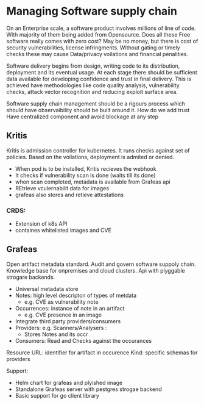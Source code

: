 # Managing Software supply chain
On an Enterprise scale, a software product involves millions of line of code. With majority of them being added from Opensource. Does all these Free software really comes with zero cost? May be no money, but there is cost of security vulnerabilities, license infringments. Without gating or timely checks these may cause Data/privacy voilations and financial penalities.

Software delivery begins from design, writing code to its distribution, deployment and its eventual usage. At each stage there should be sufficient data available for developing confidence and trust in final delivery. This is achieved have methodologies like code quality analysis, vulnerability checks, attack vector recognition and reducing exploit surface area.

Software supply chain management should be a rigours process which should have observaibility should be built around it. 
How do we add trust
Have centralized component and avoid blockage at any step


## Kritis
Kritis is admission controller for kubernetes. It runs checks against set of policies. Based on the voilations, deployment is admited or denied. 


- When pod is to be installed, Kritis recieves the webhook
- It checks if vulnerability scan is done (waits till its done)
- when scan completed, metadata is available from Grafeas api
- REtrieve vculernabilit data for images
- grafeas also stores and retieve attestations

### CRDS:
- Extension of k8s API
- containes whitelisted images and CVE

## Grafeas
Open artifact metadata standard. Audit and govern software suppoly chain. Knowledge base for onpremises and cloud clusters. Api with plyggable strogare backends.

- Universal metadata store
- Notes: high level descripton of types of metdata
  - e.g. CVE as vulnerability note
- Occurrences: instance of note in an artifact
  - e.g. CVE presence in an image
- Integrate third party providers/consumers
- Providers: e.g. Scanners/Analysers :
  - Stores Notes and its occr
- Consumers: Read and Checks against the occurances

Resource URL: identifier for artifact in occurence
Kind: specific schemas for providers

Support:
- Helm chart for grafeas and plyished image
- Standalone Grafeas server with pestgres strogae backend
- Basic support for go client library
